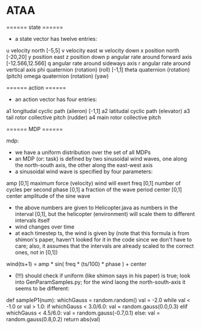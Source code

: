 ATAA
====

====== state ======

- a state vector has twelve entries:

u	velocity north 	[-5,5]
v	velocity east
w	velocity down
x 	position north	[-20,20]
y 	position east
z 	position down
p 	angular rate around forward axis	[-12.566,12.566]
q 	angular rate around sideways axis
r 	angular rate around vertical axis
phi 	quaternion (rotation) (roll) 		[-1,1]
theta 	quaternion (rotation) (pitch)
omega 	quaternion (rotation) (yaw)

====== action ======

- an action vector has four entries:

a1	longitudal cyclic path (aileron) 	[-1,1]
a2 	latitudal cyclic path (elevator)
a3 	tail rotor collective pitch (rudder)
a4 	main rotor collective pitch

====== MDP ======

mdp:

- we have a uniform distribution over the set of all MDPs
- an MDP (or: task) is defined by two sinusoidal wind waves,
  one along the north-south axis, the other along the east-west axis
- a sinusoidal wind wave is specified by four parameters:

amp 	[0,1] 	maximum force (velocity) wind will exert
freq 	[0,1] 	number of cycles per second
phase 	[0,1] 	a fraction of the wave period
center 	[0,1] 	center amplitude of the sine wave

- the above numbers are given to Helicopter.java as numbers in the interval [0,1], but the helicopter (environment) will scale them to different intervals itself
- wind changes over time
- at each timestep ts, the wind is given by (note that this formula is from shimon's paper, haven't looked for it in the code since we don't have to care; also, it assumes that the intervals are already scaled to the correct ones, not in [0,1])

wind(ts+1) = amp * sin( freq * (ts/100) * phase ) + center

- (!!!) should check if uniform (like shimon says in his paper) is true; look into GenParamSamples.py; for the wind laong the north-south-axis it seems to be different:

def sampleP1(num):
	whichGauss = random.random()
	val = -2.0
	while val < -1.0 or val > 1.0:
		if whichGauss < 3.0/6.0:
			val = random.gauss(0.0,0.3)
		elif whichGauss < 4.5/6.0:
			val = random.gauss(-0.7,0.1)
		else:
			val = random.gauss(0.8,0.2)
	return abs(val)
